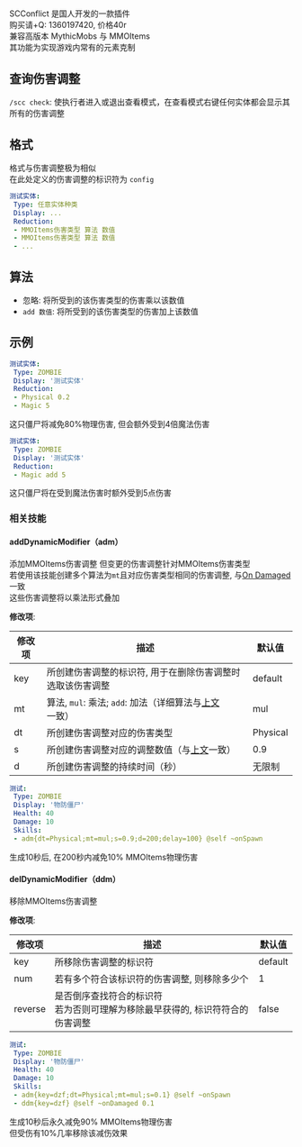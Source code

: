 ##

SCConflict 是国人开发的一款插件  
购买请+Q: 1360197420, 价格40r  
兼容高版本 MythicMobs 与 MMOItems  
其功能为实现游戏内常有的元素克制

查询伤害调整
---

`/scc check`: 使执行者进入或退出查看模式，在查看模式右键任何实体都会显示其所有的伤害调整

格式
---

格式与伤害调整极为相似  
在此处定义的伤害调整的标识符为 `config`
```yaml
测试实体:
 Type: 任意实体种类
 Display: ...
 Reduction:
 - MMOItems伤害类型 算法 数值
 - MMOItems伤害类型 算法 数值
 - ...
```

算法
---

* 忽略: 将所受到的该伤害类型的伤害乘以该数值
* `add 数值`: 将所受到的该伤害类型的伤害加上该数值

示例
---

```yaml
测试实体:
 Type: ZOMBIE
 Display: '测试实体'
 Reduction:
 - Physical 0.2
 - Magic 5
```
这只僵尸将减免80%物理伤害, 但会额外受到4倍魔法伤害
```yaml
测试实体:
 Type: ZOMBIE
 Display: '测试实体'
 Reduction:
 - Magic add 5
```
这只僵尸将在受到魔法伤害时额外受到5点伤害

### 相关技能

#### addDynamicModifier（adm）

添加MMOItems伤害调整
但变更的伤害调整针对MMOItems伤害类型  
若使用该技能创建多个算法为`mt`且对应伤害类型相同的伤害调整, 与[On Damaged](/技能/列表/ondamaged)一致  
这些伤害调整将以乘法形式叠加

**修改项**:

| 修改项 | 描述 | 默认值 |
| - | - | - |
| key | 所创建伤害调整的标识符, 用于在删除伤害调整时选取该伤害调整 | default |
| mt | 算法, `mul`: 乘法; `add`: 加法（详细算法与[上文](/实体/MMOItems伤害调整#算法)一致） | mul |
| dt | 所创建伤害调整对应的伤害类型 | Physical |
| s | 所创建伤害调整对应的调整数值（与[上文](/实体/MMOItems伤害调整#算法)一致） | 0.9 |
| d | 所创建伤害调整的持续时间（秒） | 无限制 |

```yaml
测试:
 Type: ZOMBIE
 Display: '物防僵尸'
 Health: 40
 Damage: 10
 Skills:
 - adm{dt=Physical;mt=mul;s=0.9;d=200;delay=100} @self ~onSpawn
```
生成10秒后, 在200秒内减免10% MMOItems物理伤害


#### delDynamicModifier（ddm）

移除MMOItems伤害调整

**修改项**:

| 修改项 | 描述 | 默认值 |
| - | - | - |
| key | 所移除伤害调整的标识符 | default |
| num | 若有多个符合该标识符的伤害调整, 则移除多少个 | 1 |
| reverse | 是否倒序查找符合的标识符<br>若为否则可理解为移除最早获得的, 标识符符合的伤害调整 | false |

```yaml
测试:
 Type: ZOMBIE
 Display: '物防僵尸'
 Health: 40
 Damage: 10
 Skills:
 - adm{key=dzf;dt=Physical;mt=mul;s=0.1} @self ~onSpawn
 - ddm{key=dzf} @self ~onDamaged 0.1
 ```
生成10秒后永久减免90% MMOItems物理伤害  
但受伤有10%几率移除该减伤效果